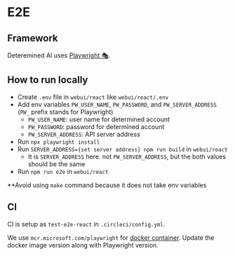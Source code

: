 # E2E

## Framework

Deteremined AI uses [Playwright 🎭](https://playwright.dev/).

## How to run locally

- Create `.env` file in `webui/react` like `webui/react/.env`
- Add env variables `PW_USER_NAME`, `PW_PASSWORD`, and `PW_SERVER_ADDRESS` (`PW_` prefix stands for Playwright)
  - `PW_USER_NAME`: user name for determined account
  - `PW_PASSWORD`: password for determined account
  - `PW_SERVER_ADDRESS`: API server address
- Run `npx playwright install`
- Run `SERVER_ADDRESS={set server address} npm run build` in `webui/react`
  - It is `SERVER_ADDRESS` here. not `PW_SERVER_ADDRESS`, but the both values should be the same
- Run `npm run e2e` in `webui/react`

\*\*Avoid using `make` command because it does not take env variables

## CI

CI is setup as `test-e2e-react` in `.circleci/config.yml`.

We use `mcr.microsoft.com/playwright` for [docker container](https://playwright.dev/docs/docker).
Update the docker image version along with Playwright version.
